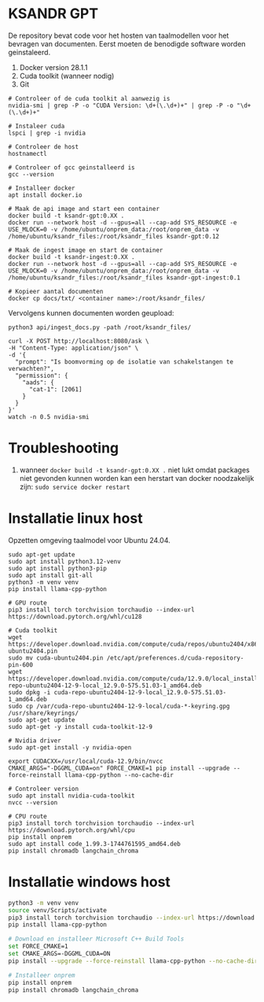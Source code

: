 # KSANDR GPT

De repository bevat code voor het hosten van taalmodellen voor het bevragen van documenten. Eerst moeten de benodigde software worden geinstaleerd.

1. Docker version 28.1.1
2. Cuda toolkit (wanneer nodig)
3. Git


```shell
# Controleer of de cuda toolkit al aanwezig is
nvidia-smi | grep -P -o "CUDA Version: \d+(\.\d+)+" | grep -P -o "\d+(\.\d+)+"

# Instaleer cuda
lspci | grep -i nvidia

# Controleer de host 
hostnamectl

# Controleer of gcc geinstalleerd is
gcc --version

# Installeer docker
apt install docker.io

# Maak de api image and start een container
docker build -t ksandr-gpt:0.XX .
docker run --network host -d --gpus=all --cap-add SYS_RESOURCE -e USE_MLOCK=0 -v /home/ubuntu/onprem_data:/root/onprem_data -v /home/ubuntu/ksandr_files:/root/ksandr_files ksandr-gpt:0.12 

# Maak de ingest image en start de container
docker build -t ksandr-ingest:0.XX .
docker run --network host -d --gpus=all --cap-add SYS_RESOURCE -e USE_MLOCK=0 -v /home/ubuntu/onprem_data:/root/onprem_data -v /home/ubuntu/ksandr_files:/root/ksandr_files ksandr-gpt-ingest:0.1 

# Kopieer aantal documenten
docker cp docs/txt/ <container name>:/root/ksandr_files/
```

Vervolgens kunnen documenten worden geupload:

```shell
python3 api/ingest_docs.py -path /root/ksandr_files/

curl -X POST http://localhost:8080/ask \
-H "Content-Type: application/json" \
-d '{
  "prompt": "Is boomvorming op de isolatie van schakelstangen te verwachten?",
  "permission": {
    "aads": {
      "cat-1": [2061]
    }
  }
}'
watch -n 0.5 nvidia-smi
```

# Troubleshooting

1. wanneer `docker build -t ksandr-gpt:0.XX .` niet lukt omdat packages niet gevonden kunnen worden kan een herstart van docker noodzakelijk zijn: `sudo service docker restart`


# Installatie linux host

Opzetten omgeving taalmodel voor Ubuntu 24.04.

```shell
sudo apt-get update
sudo apt install python3.12-venv
sudo apt install python3-pip
sudo apt install git-all
python3 -m venv venv
pip install llama-cpp-python

# GPU route
pip3 install torch torchvision torchaudio --index-url https://download.pytorch.org/whl/cu128

# Cuda toolkit
wget https://developer.download.nvidia.com/compute/cuda/repos/ubuntu2404/x86_64/cuda-ubuntu2404.pin
sudo mv cuda-ubuntu2404.pin /etc/apt/preferences.d/cuda-repository-pin-600
wget https://developer.download.nvidia.com/compute/cuda/12.9.0/local_installers/cuda-repo-ubuntu2404-12-9-local_12.9.0-575.51.03-1_amd64.deb
sudo dpkg -i cuda-repo-ubuntu2404-12-9-local_12.9.0-575.51.03-1_amd64.deb
sudo cp /var/cuda-repo-ubuntu2404-12-9-local/cuda-*-keyring.gpg /usr/share/keyrings/
sudo apt-get update
sudo apt-get -y install cuda-toolkit-12-9

# Nvidia driver
sudo apt-get install -y nvidia-open

export CUDACXX=/usr/local/cuda-12.9/bin/nvcc
CMAKE_ARGS="-DGGML_CUDA=on" FORCE_CMAKE=1 pip install --upgrade --force-reinstall llama-cpp-python --no-cache-dir 

# Controleer version
sudo apt install nvidia-cuda-toolkit
nvcc --version

# CPU route
pip3 install torch torchvision torchaudio --index-url https://download.pytorch.org/whl/cpu
pip install onprem
sudo apt install code_1.99.3-1744761595_amd64.deb
pip install chromadb langchain_chroma
```

# Installatie windows host

```bash 
python3 -m venv venv
source venv/Scripts/activate
pip3 install torch torchvision torchaudio --index-url https://download.pytorch.org/whl/cu128
pip install llama-cpp-python

# Download en installeer Microsoft C++ Build Tools
set FORCE_CMAKE=1
set CMAKE_ARGS=-DGGML_CUDA=ON
pip install --upgrade --force-reinstall llama-cpp-python --no-cache-dir

# Installeer onprem
pip install onprem
pip install chromadb langchain_chroma
```

